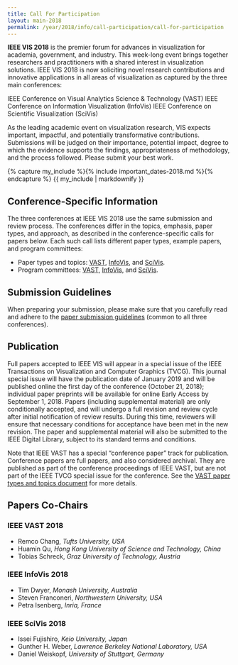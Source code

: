 ```yaml
---
title: Call For Participation
layout: main-2018
permalink: /year/2018/info/call-participation/call-for-participation
---
```


**IEEE VIS 2018** is the premier forum for advances in visualization for academia, government, and industry. This week-long event brings together researchers and practitioners with a shared interest in visualization solutions. IEEE VIS 2018 is now soliciting novel research contributions and innovative applications in all areas of visualization as captured by the three main conferences:

IEEE Conference on Visual Analytics Science & Technology (VAST)
IEEE Conference on Information Visualization (InfoVis)
IEEE Conference on Scientific Visualization (SciVis)

As the leading academic event on visualization research, VIS expects important, impactful, and potentially transformative contributions. Submissions will be judged on their importance, potential impact, degree to which the evidence supports the findings, appropriateness of methodology, and the process followed. Please submit your best work.

{% capture my_include %}{% include important_dates-2018.md %}{% endcapture %}
{{ my_include | markdownify }}

## Conference-Specific Information

The three conferences at IEEE VIS 2018 use the same submission and review process. The conferences differ in the topics, emphasis, paper types, and approach, as described in the conference-specific calls for papers below. Each such call lists different paper types, example papers, and program committees:

* Paper types and topics: [VAST](vast-paper-types), [InfoVis](infovis-paper-types), and [SciVis](scivis-paper-types).
* Program committees: [VAST](../committees/vast-program-committee), [InfoVis](../committees/infovis-program-committee), and [SciVis](../committees/scivis-program-committee).

## Submission Guidelines

When preparing your submission, please make sure that you carefully read and adhere to the [paper submission guidelines](paper-submission-guidelines) (common to all three conferences).

## Publication

Full papers accepted to IEEE VIS will appear in a special issue of the IEEE Transactions on Visualization and Computer Graphics (TVCG). This journal special issue will have the publication date of January 2019 and will be published online the first day of the conference (October 21, 2018); individual paper preprints will be available for online Early Access by September 1, 2018. Papers (including supplemental material) are only conditionally accepted, and will undergo a full revision and review cycle after initial notification of review results. During this time, reviewers will ensure that necessary conditions for acceptance have been met in the new revision. The paper and supplemental material will also be submitted to the IEEE Digital Library, subject to its standard terms and conditions.

Note that IEEE VAST has a special “conference paper” track for publication. Conference papers are full papers, and also considered archival. They are published as part of the conference proceedings of IEEE VAST, but are not part of the IEEE TVCG special issue for the conference. See the [VAST paper types and topics document](vast-paper-types) for more details.

## Papers Co-Chairs

 

### IEEE VAST 2018

* Remco Chang, *Tufts University, USA*
* Huamin Qu, *Hong Kong University of Science and Technology, China*
* Tobias Schreck, *Graz University of Technology, Austria*

### IEEE InfoVis 2018

* Tim Dwyer, *Monash University, Australia*
* Steven Franconeri, *Northwestern University, USA*
* Petra Isenberg, *Inria, France*


### IEEE SciVis 2018

* Issei Fujishiro, *Keio University, Japan*
* Gunther H. Weber, *Lawrence Berkeley National Laboratory, USA*
* Daniel Weiskopf, *University of Stuttgart, Germany*


